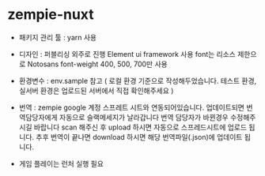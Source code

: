 # zempie-nuxt

- 패키지 관리 툴 : yarn 사용

- 디자인 : 퍼블리싱 외주로 진행
  Element ui framework 사용 
  font는 리소스 제한으로 Notosans font-weight 400, 500, 700만 사용

- 환경변수 : env.sample 참고 ( 로컬 환경 기준으로 작성해두었습니다. 테스트 환경, 실서버 환경은 업로드된 서버에서 직접 확인해주세요 )


- 번역 : zempie google 계정 스프레트 시트와 연동되어있습니다. 업데이트되면 번역담당자에게 자동으로 슬랙메세지가 날라갑니다
  번역 담당자가 바뀐경우 수정해주시길 바랍니다
  scan 해주신 후 upload 하시면 자동으로 스프레드시트에 업로드 됩니다.
  추후 번역이 끝나면 download 하시면 해당 번역파일(.json)에 업데이트 됩니다. 

- 게임 플레이는 런처 실행 필요

